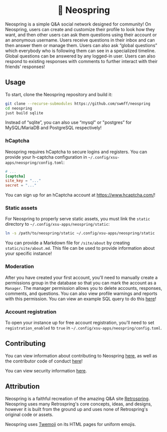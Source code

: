<h1 align="center">🌼 Neospring</h1>

Neospring is a simple Q&A social network designed for community! On Neospring, users can create and customize their profile to look how they want, and then other users can ask them questions using their account or an anonymous username. Users receive questions in their inbox and can then answer them or manage them. Users can also ask “global questions” which everybody who is following them can see in a specialized timeline. Global questions can be answered by any logged-in user. Users can also respond to existing responses with comments to further interact with their friends' responses!

## Usage

To start, clone the Neospring repository and build it:

```bash
git clone --recurse-submodules https://github.com/swmff/neospring
cd neospring
just build sqlite
```

Instead of “sqlite”, you can also use “mysql" or "postgres” for MySQL/MariaDB and PostgreSQL respectively!

### hCaptcha

Neospring requires hCaptcha to secure logins and registers. You can provide your h-captcha configuration in `~/.config/xsu-apps/neospring/config.toml`:

```toml
# ...
[captcha]
site_key = "..."
secret = "..."
```

You can sign up for an hCaptcha account at <https://www.hcaptcha.com/>!

### Static assets

For Neospring to properly serve static assets, you must link the `static` directory to `~/.config/xsu-apps/neospring/static`:

```bash
ln -s /path/to/neospring/static ~/.config/xsu-apps/neospring/static
```

You can provide a Markdown file for `/site/about` by creating `static/site/about.md`. This file can be used to provide information about your specific instance!

### Moderation

After you have created your first account, you'll need to manually create a permissions group in the database so that you can mark the account as a `Manager`. The manager permission allows you to delete accounts, responses, comments, and questions. You can also view profile warnings and reports with this permission. You can view an example SQL query to do this [here](https://github.com/swmff/neospring/blob/master/sql/manager.sql)!

### Account registration

To open your instance up for free account registration, you'll need to set `registration_enabled` to `true` in `~/.config/xsu-apps/neospring/config.toml`.

## Contributing

You can view information about contributing to Neospring [here](https://github.com/swmff/neospring/blob/master/.github/CONTRIBUTING.md), as well as the contributor code of conduct [here](https://github.com/swmff/neospring/blob/master/.github/CODE_OF_CONDUCT.md)!

You can view security information [here](https://github.com/swmff/neospring/blob/master/SECURITY.md).

## Attribution

Neospring is a faithful recreation of the amazing Q&A site [Retrospring](https://github.com/Retrospring/retrospring). Neospring uses many Retrospring's core concepts, ideas, and designs, however it is built from the ground up and uses none of Retrospring's original code or assets.

Neospring uses [Twemoji](https://github.com/jdecked/twemoji) on its HTML pages for uniform emojis.
